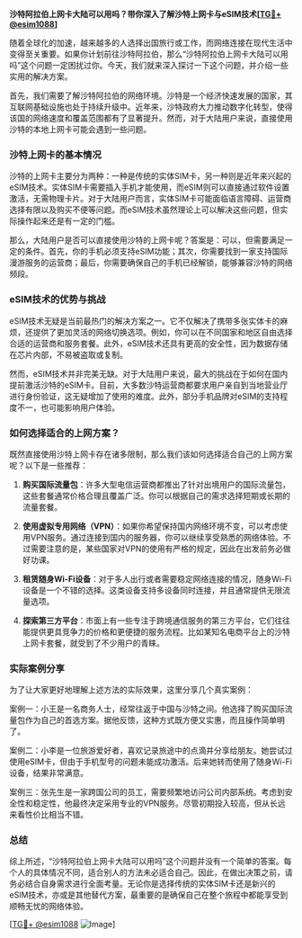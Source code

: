**沙特阿拉伯上网卡大陆可以用吗？带你深入了解沙特上网卡与eSIM技术[[TG💪+ @esim1088](https://t.me/s/esim1088)]**

随着全球化的加速，越来越多的人选择出国旅行或工作，而网络连接在现代生活中变得至关重要。如果你计划前往沙特阿拉伯，那么“沙特阿拉伯上网卡大陆可以用吗”这个问题一定困扰过你。今天，我们就来深入探讨一下这个问题，并介绍一些实用的解决方案。

首先，我们需要了解沙特阿拉伯的网络环境。沙特是一个经济快速发展的国家，其互联网基础设施也处于持续升级中。近年来，沙特政府大力推动数字化转型，使得该国的网络速度和覆盖范围都有了显著提升。然而，对于大陆用户来说，直接使用沙特的本地上网卡可能会遇到一些问题。

### 沙特上网卡的基本情况

沙特的上网卡主要分为两种：一种是传统的实体SIM卡，另一种则是近年来兴起的eSIM技术。实体SIM卡需要插入手机才能使用，而eSIM则可以直接通过软件设置激活，无需物理卡片。对于大陆用户而言，实体SIM卡可能面临语言障碍、运营商选择有限以及购买不便等问题。而eSIM技术虽然理论上可以解决这些问题，但实际操作起来还是有一定的门槛。

那么，大陆用户是否可以直接使用沙特的上网卡呢？答案是：可以，但需要满足一定的条件。首先，你的手机必须支持eSIM功能；其次，你需要找到一家支持国际漫游服务的运营商；最后，你需要确保自己的手机已经解锁，能够兼容沙特的网络频段。

### eSIM技术的优势与挑战

eSIM技术无疑是当前最热门的解决方案之一。它不仅解决了携带多张实体卡的麻烦，还提供了更加灵活的网络切换选项。例如，你可以在不同国家和地区自由选择合适的运营商和服务套餐。此外，eSIM技术还具有更高的安全性，因为数据存储在芯片内部，不易被盗取或复制。

然而，eSIM技术并非完美无缺。对于大陆用户来说，最大的挑战在于如何在国内提前激活沙特的eSIM卡。目前，大多数沙特运营商都要求用户亲自到当地营业厅进行身份验证，这无疑增加了使用的难度。此外，部分手机品牌对eSIM的支持程度不一，也可能影响用户体验。

### 如何选择适合的上网方案？

既然直接使用沙特上网卡存在诸多限制，那么我们该如何选择适合自己的上网方案呢？以下是一些推荐：

1. **购买国际流量包**：许多大型电信运营商都推出了针对出境用户的国际流量包，这些套餐通常价格合理且覆盖广泛。你可以根据自己的需求选择短期或长期的流量套餐。

2. **使用虚拟专用网络（VPN）**：如果你希望保持国内网络环境不变，可以考虑使用VPN服务。通过连接到国内的服务器，你可以继续享受熟悉的网络体验。不过需要注意的是，某些国家对VPN的使用有严格的规定，因此在出发前务必做好功课。

3. **租赁随身Wi-Fi设备**：对于多人出行或者需要稳定网络连接的情况，随身Wi-Fi设备是一个不错的选择。这类设备支持多设备同时连接，并且通常提供无限流量选项。

4. **探索第三方平台**：市面上有一些专注于跨境通信服务的第三方平台，它们往往能提供更具竞争力的价格和更便捷的服务流程。比如某知名电商平台上的沙特上网卡套餐，就受到了不少用户的青睐。

### 实际案例分享

为了让大家更好地理解上述方法的实际效果，这里分享几个真实案例：

案例一：小王是一名商务人士，经常往返于中国与沙特之间。他选择了购买国际流量包作为自己的首选方案。据他反馈，这种方式既方便又实惠，而且操作简单明了。

案例二：小李是一位旅游爱好者，喜欢记录旅途中的点滴并分享给朋友。她尝试过使用eSIM卡，但由于手机型号的问题未能成功激活。后来她转而使用了随身Wi-Fi设备，结果非常满意。

案例三：张先生是一家跨国公司的员工，需要频繁地访问公司内部系统。考虑到安全性和稳定性，他最终决定采用专业的VPN服务。尽管初期投入较高，但从长远来看性价比相当不错。

### 总结

综上所述，“沙特阿拉伯上网卡大陆可以用吗”这个问题并没有一个简单的答案。每个人的具体情况不同，适合别人的方法未必适合自己。因此，在做出决策之前，请务必结合自身需求进行全面考量。无论你是选择传统的实体SIM卡还是新兴的eSIM技术，亦或是其他替代方案，最重要的是确保自己在整个旅程中都能享受到顺畅无忧的网络体验。

[[TG💪+ @esim1088](https://t.me/s/esim1088) ![Image](https://i.postimg.cc/4NQfJmqS/Snipaste-2025-05-13-00-14-12.png)]